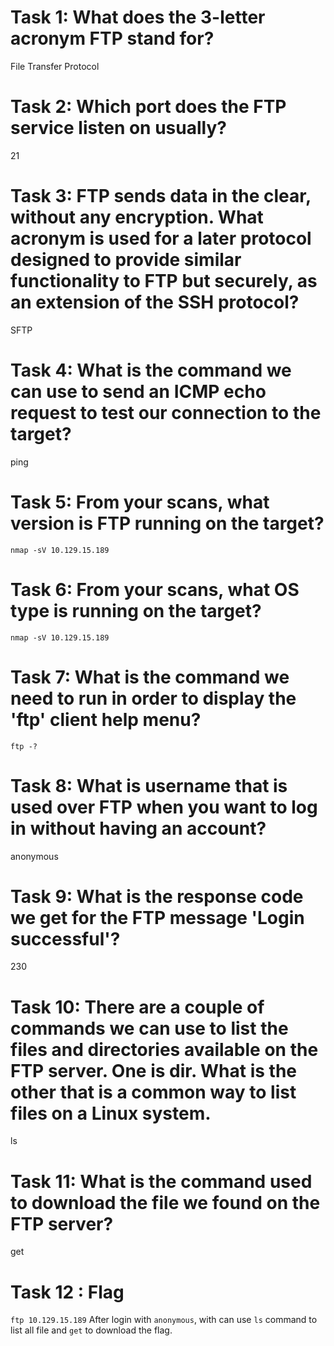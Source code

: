 # Task 1: What does the 3-letter acronym FTP stand for?
File Transfer Protocol

# Task 2: Which port does the FTP service listen on usually?
21

# Task 3: FTP sends data in the clear, without any encryption. What acronym is used for a later protocol designed to provide similar functionality to FTP but securely, as an extension of the SSH protocol?
SFTP

# Task 4: What is the command we can use to send an ICMP echo request to test our connection to the target?
ping

# Task 5: From your scans, what version is FTP running on the target?
`nmap -sV 10.129.15.189`

# Task 6: From your scans, what OS type is running on the target?
`nmap -sV 10.129.15.189`

# Task 7: What is the command we need to run in order to display the 'ftp' client help menu?
`ftp -?`

# Task 8: What is username that is used over FTP when you want to log in without having an account?
anonymous

# Task 9: What is the response code we get for the FTP message 'Login successful'?
230

# Task 10: There are a couple of commands we can use to list the files and directories available on the FTP server. One is dir. What is the other that is a common way to list files on a Linux system.
ls

# Task 11: What is the command used to download the file we found on the FTP server?
get

# Task 12 : Flag
`ftp 10.129.15.189` After login with `anonymous`, with can use `ls` command to list all file and `get` to download the flag.
